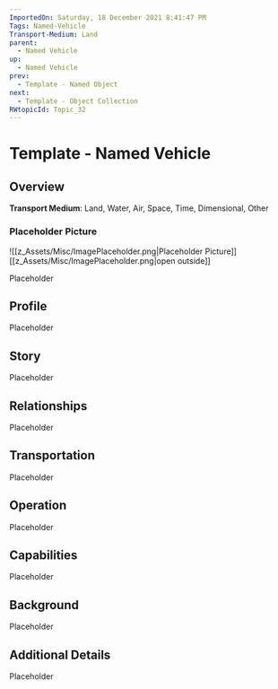 ```yaml
---
ImportedOn: Saturday, 18 December 2021 8:41:47 PM
Tags: Named-Vehicle
Transport-Medium: Land
parent:
  - Named Vehicle
up:
  - Named Vehicle
prev:
  - Template - Named Object
next:
  - Template - Object Collection
RWtopicId: Topic_32
---
```

# Template - Named Vehicle
## Overview
**Transport Medium**: Land, Water, Air, Space, Time, Dimensional, Other

### Placeholder Picture
![[z_Assets/Misc/ImagePlaceholder.png|Placeholder Picture]]
[[z_Assets/Misc/ImagePlaceholder.png|open outside]]

Placeholder

## Profile
Placeholder

## Story
Placeholder

## Relationships
Placeholder

## Transportation
Placeholder

## Operation
Placeholder

## Capabilities
Placeholder

## Background
Placeholder

## Additional Details
Placeholder

